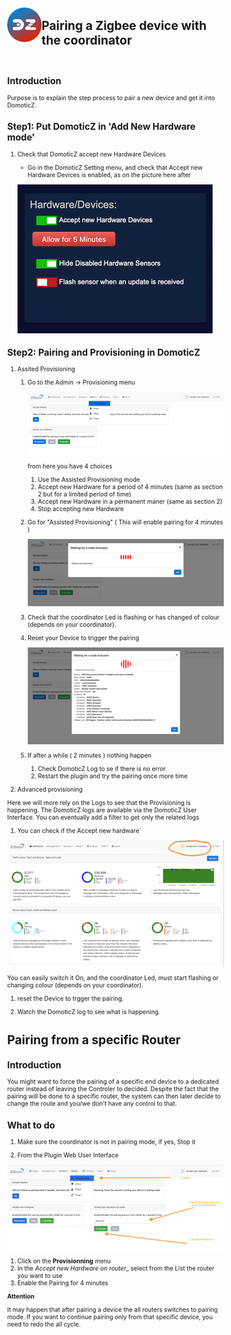 <a href="Home.md"><img align="left" width="80" height="80" src="../Images/logo_Z4D.png" alt="Logo"></a>

# Pairing a Zigbee device with the coordinator

</br>


## Introduction

Purpose is to explain the step process to pair a new device and get it into DomoticZ.


## Step1: Put DomoticZ in 'Add New Hardware mode'

1. Check that DomoticZ accept new Hardware Devices
   * Go in the DomoticZ Setting menu, and check that Accept new Hardware Devices is enabled, as on the picture here after

   ![Domoticz Accept New Hardware](../Images/DzHardwareMode.png)


## Step2: Pairing and Provisioning in DomoticZ

1. Assited Provisioning

   1. Go to the Admin -> Provisioning menu

      ![Domoticz Accept New Hardware](../Images//Provisionning_1.png)

      from here you have 4 choices

      1. Use the Assisted Provisioning mode
      1. Accept new Hardware for a period of 4 minutes (same as section 2 but for a limited period of time)
      1. Accept new Hardware in a permanent maner (same as section 2)
      1. Stop accepting new Hardware

   1. Go for "Assisted Provisioning" ( This will enable pairing for 4 minutes )

      ![Assisted Provisioning: Start](../Images/Provisionning_2.png)

   1. Check that the coordinator Led is flashing or has changed of colour (depends on your coordinator).

   1. Reset your Device to trigger the pairing

      ![Assisted Provisioning: Done](../Images/Provisionning_3.png)

   1. If after a while ( 2 minutes ) nothing happen

      1. Check DomoticZ Log to se if there is no error
      1. Restart the plugin and try the pairing once more time

1. Advanced provisioning

Here we will more rely on the Logs to see that the Provisioning is happening. The DomoticZ logs are available via the DomoticZ User Interface.
You can eventually add a filter to get only the related logs

  1. You can check if the Accept new hardware`

  ![Domoticz Accept New Hardware](../Images/Dashboard_Accept_new_Hardware.png)

  You can easily switch it On, and the coordinator Led, must start flashing or changing colour (depends on your coordinator).

  1. reset the Device to trgger the pairing.

  1. Watch the DomoticZ log to see what is happening.



  # Pairing from a specific Router

  ## Introduction

  You might want to force the pairing of a specific end device to a dedicated router instead of leaving the Controler to decided.
  Despite the fact that the pairing will be done to a specific router, the system can then later decide to change the route and
  you/we don't have any control to that.


  ## What to do

  1. Make sure the coordinator is not in pairing mode, if yes, Stop it

  1. From the Plugin Web User Interface

  ![Pairing From a Router](../Images/PairingOnRouter.png)

  1. Click on the __Provisionning__ menu
  1. In the _Accept new Hardware on router__ select from the List the router you want to use
  1. Enable the Pairing for 4 minutes

  __Attention__

  It may happen that after pairing a device the all routers switches to pairing mode. If you want to continue pairing only from that specific device, you need to redo the all cycle.

